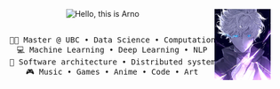 <div align="center">
<img src="https://raw.githubusercontent.com/arnozeng98/arnozeng98/refs/heads/main/assets/gojou_new.jpeg" alt="gojou" width="20%" align="right"/>
<img src="https://readme-typing-svg.demolab.com?font=Inconsolata&weight=500&size=50&duration=4000&pause=300&color=A7A459&center=true&vCenter=true&multiline=true&repeat=false&random=false&width=1300&height=140&lines=Hello+hello;I'm+Arno%2C+a+tech+goblin+and+brave+man+wannabe+%E2%9C%A9" alt="Hello, this is Arno" width="70%" />
<br><br>
<pre>
    👨‍🎓 Master @ UBC • Data Science • Computational Linguistics
    💻 Machine Learning • Deep Learning • NLP
    📖 Software architecture • Distributed systems
    🎮 Music • Games • Anime • Code • Art
</pre>
</div>
